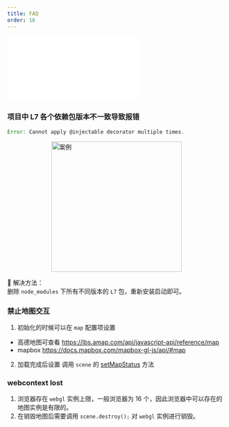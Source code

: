 ```yaml
---
title: FAQ
order: 16
---
```


<embed src="@/docs/api/common/style.md"></embed>

### 项目中 L7 各个依赖包版本不一致导致报错

```js
Error: Cannot apply @injectable decorator multiple times.
```

<img height="300px" style="display: block;margin: 0 auto;" alt="案例" src='https://gw.alipayobjects.com/mdn/rms_816329/afts/img/A*BsMyRZDuB54AAAAAAAAAAAAAARQnAQ'>

🌟 解决方法：  
删除 `node_modules` 下所有不同版本的 `L7` 包，重新安装启动即可。

### 禁止地图交互

1. 初始化的时候可以在 `map` 配置项设置

- 高德地图可查看 https://lbs.amap.com/api/javascript-api/reference/map
- mapbox https://docs.mapbox.com/mapbox-gl-js/api/#map

2. 加载完成后设置
   调用 `scene` 的 [setMapStatus](/api/scene/scene/#setmapstatus) 方法

### webcontext lost
1. 浏览器存在 `webgl` 实例上限，一般浏览器为 16 个，因此浏览器中可以存在的地图实例是有限的。
2. 在销毁地图后需要调用 `scene.destroy();` 对 `webgl` 实例进行销毁。
